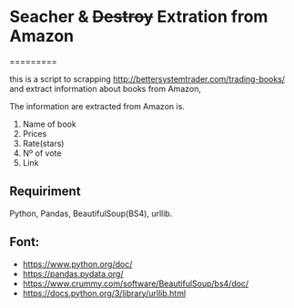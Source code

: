 
# Seacher & <s>Destroy</s> Extration from Amazon
=========

this is a script to scrapping http://bettersystemtrader.com/trading-books/ and extract information about books from Amazon,

The information are extracted from Amazon is.

1. Name of book
1. Prices
1. Rate(stars)
1. Nº of vote
1. Link

## Requiriment

Python, Pandas, BeautifulSoup(BS4), urllib.

## Font:
* https://www.python.org/doc/
* https://pandas.pydata.org/
* https://www.crummy.com/software/BeautifulSoup/bs4/doc/
* https://docs.python.org/3/library/urllib.html